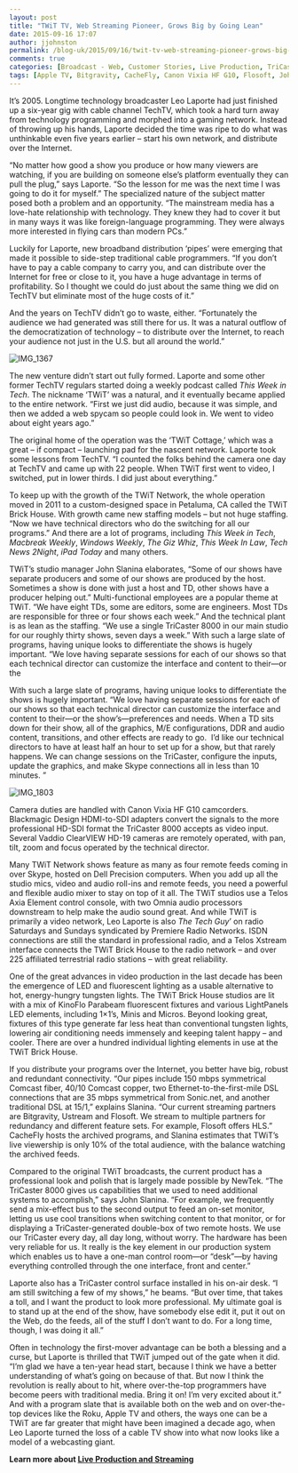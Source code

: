 ```yaml
---
layout: post
title: "TWiT TV, Web Streaming Pioneer, Grows Big by Going Lean"
date: 2015-09-16 17:07
author: jjohnston
permalink: /blog-uk/2015/09/16/twit-tv-web-streaming-pioneer-grows-big-by-going-lean/
comments: true
categories: [Broadcast - Web, Customer Stories, Live Production, TriCaster]
tags: [Apple TV, Bitgravity, CacheFly, Canon Vixia HF G10, Flosoft, John Slanina, KinoFlo Parabeam, Leo LaPorte, Omnia audio, Premiere Radio Networks, Roku, Screen Savers, Telos Xstream, This Week in Tech, TriCaster 8000, TWiT Brick House, TWiT.TV, Ustream, Vaddio ClearVIEW HD-19]
---
```

It’s 2005. Longtime technology broadcaster Leo Laporte had just finished up a six-year gig with cable channel TechTV, which took a hard turn away from technology programming and morphed into a gaming network. Instead of throwing up his hands, Laporte decided the time was ripe to do what was unthinkable even five years earlier – start his own network, and distribute over the Internet.

“No matter how good a show you produce or how many viewers are watching, if you are building on someone else’s platform eventually they can pull the plug,” says Laporte. “So the lesson for me was the next time I was going to do it for myself.” The specialized nature of the subject matter posed both a problem and an opportunity. “The mainstream media has a love-hate relationship with technology. They knew they had to cover it but in many ways it was like foreign-language programming. They were always more interested in flying cars than modern PCs.”

Luckily for Laporte, new broadband distribution ‘pipes’ were emerging that made it possible to side-step traditional cable programmers. “If you don’t have to pay a cable company to carry you, and can distribute over the Internet for free or close to it, you have a huge advantage in terms of profitability. So I thought we could do just about the same thing we did on TechTV but eliminate most of the huge costs of it.”

And the years on TechTV didn’t go to waste, either. “Fortunately the audience we had generated was still there for us. It was a natural outflow of the democratization of technology – to distribute over the Internet, to reach your audience not just in the U.S. but all around the world.”

![IMG_1367](http://blog.uk.newtek.com/wp-content/uploads/2015/09/IMG_1367.jpg)

The new venture didn’t start out fully formed. Laporte and some other former TechTV regulars started doing a weekly podcast called *This Week in Tech*. The nickname ‘TWiT’ was a natural, and it eventually became applied to the entire network. “First we just did audio, because it was simple, and then we added a web spycam so people could look in. We went to video about eight years ago.”

The original home of the operation was the ‘TWiT Cottage,’ which was a great – if compact – launching pad for the nascent network. Laporte took some lessons from TechTV. “I counted the folks behind the camera one day at TechTV and came up with 22 people. When TWiT first went to video, I switched, put in lower thirds. I did just about everything.”

To keep up with the growth of the TWiT Network, the whole operation moved in 2011 to a custom-designed space in Petaluma, CA called the TWiT Brick House. With growth came new staffing models – but not huge staffing. “Now we have technical directors who do the switching for all our programs.” And there are a lot of programs, including *This Week in Tech*, *Macbreak Weekly*, *Windows Weekly*, *The Giz Whiz*, *This Week In Law*, *Tech News 2Night*, *iPad Today* and many others.

TWiT’s studio manager John Slanina elaborates, “Some of our shows have separate producers and some of our shows are produced by the host. Sometimes a show is done with just a host and TD, other shows have a producer helping out.” Multi-functional employees are a popular theme at TWiT. “We have eight TDs, some are editors, some are engineers. Most TDs are responsible for three or four shows each week.” And the technical plant is as lean as the staffing. “We use a single TriCaster 8000 in our main studio for our roughly thirty shows, seven days a week.” With such a large slate of programs, having unique looks to differentiate the shows is hugely important. “We love having separate sessions for each of our shows so that each technical director can customize the interface and content to their—or the

With such a large slate of programs, having unique looks to differentiate the shows is hugely important. “We love having separate sessions for each of our shows so that each technical director can customize the interface and content to their—or the show’s—preferences and needs. When a TD sits down for their show, all of the graphics, M/E configurations, DDR and audio content, transitions, and other effects are ready to go.  I’d like our technical directors to have at least half an hour to set up for a show, but that rarely happens. We can change sessions on the TriCaster, configure the inputs, update the graphics, and make Skype connections all in less than 10 minutes. ”

![IMG_1803](http://blog.uk.newtek.com/wp-content/uploads/2015/09/IMG_1803.jpg)

Camera duties are handled with Canon Vixia HF G10 camcorders. Blackmagic Design HDMI-to-SDI adapters convert the signals to the more professional HD-SDI format the TriCaster 8000 accepts as video input. Several Vaddio ClearVIEW HD-19 cameras are remotely operated, with pan, tilt, zoom and focus operated by the technical director.

Many TWiT Network shows feature as many as four remote feeds coming in over Skype, hosted on Dell Precision computers. When you add up all the studio mics, video and audio roll-ins and remote feeds, you need a powerful and flexible audio mixer to stay on top of it all. The TWiT studios use a Telos Axia Element control console, with two Omnia audio processors downstream to help make the audio sound great. And while TWiT is primarily a video network, Leo Laporte is also *The Tech Guy*’ on radio Saturdays and Sundays syndicated by Premiere Radio Networks. ISDN connections are still the standard in professional radio, and a Telos Xstream interface connects the TWiT Brick House to the radio network – and over 225 affiliated terrestrial radio stations – with great reliability.

One of the great advances in video production in the last decade has been the emergence of LED and fluorescent lighting as a usable alternative to hot, energy-hungry tungsten lights. The TWiT Brick House studios are lit with a mix of KinoFlo Parabeam fluorescent fixtures and various LightPanels LED elements, including 1×1’s, Minis and Micros. Beyond looking great, fixtures of this type generate far less heat than conventional tungsten lights, lowering air conditioning needs immensely and keeping talent happy – and cooler. There are over a hundred individual lighting elements in use at the TWiT Brick House.

If you distribute your programs over the Internet, you better have big, robust and redundant connectivity. “Our pipes include 150 mbps symmetrical Comcast fiber, 40/10 Comcast copper, two Ethernet-to-the-first-mile DSL connections that are 35 mbps symmetrical from Sonic.net, and another traditional DSL at 15/1,” explains Slanina. “Our current streaming partners are Bitgravity, Ustream and Flosoft. We stream to multiple partners for redundancy and different feature sets. For example, Flosoft offers HLS.” CacheFly hosts the archived programs, and Slanina estimates that TWiT’s live viewership is only 10% of the total audience, with the balance watching the archived feeds.

Compared to the original TWiT broadcasts, the current product has a professional look and polish that is largely made possible by NewTek. “The TriCaster 8000 gives us capabilities that we used to need additional systems to accomplish,” says John Slanina. “For example, we frequently send a mix-effect bus to the second output to feed an on-set monitor, letting us use cool transitions when switching content to that monitor, or for displaying a TriCaster-generated double-box of two remote hosts. We use our TriCaster every day, all day long, without worry. The hardware has been very reliable for us. It really is the key element in our production system which enables us to have a one-man control room—or “desk”—by having everything controlled through the one interface, front and center.”

Laporte also has a TriCaster control surface installed in his on-air desk. “I am still switching a few of my shows,” he beams. “But over time, that takes a toll, and I want the product to look more professional. My ultimate goal is to stand up at the end of the show, have somebody else edit it, put it out on the Web, do the feeds, all of the stuff I don’t want to do. For a long time, though, I was doing it all.”

Often in technology the first-mover advantage can be both a blessing and a curse, but Laporte is thrilled that TWiT jumped out of the gate when it did. “I’m glad we have a ten-year head start, because I think we have a better understanding of what’s going on because of that. But now I think the revolution is really about to hit, where over-the-top programmers have become peers with traditional media. Bring it on! I’m very excited about it.” And with a program slate that is available both on the web and on over-the-top devices like the Roku, Apple TV and others, the ways one can be a TWiT are far greater that might have been imagined a decade ago, when Leo Laporte turned the loss of a cable TV show into what now looks like a model of a webcasting giant.

**Learn more about <a href="http://www.uk.newtek.com/solutions/live-production-a-streaming.html" target="_blank">Live Production and Streaming</a>**
